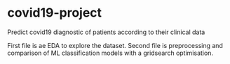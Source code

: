 # covid19-project
Predict covid19 diagnostic of patients according to their clinical data


First file is ae EDA to explore the dataset.
Second file is preprocessing and comparison of ML classification models with a gridsearch optimisation.
